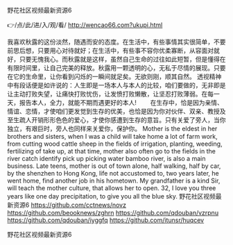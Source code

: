 
野花社区视频最新资源6




👉/点/此/进/入/观/看/ http://wencao66.com?ukupi.html




我喜欢秋露的这份淡然，随遇而安的态度。在生活中，有些事情其实很简单，不要前思后想，只要用心对待就好；在生活中，有些事不容你优柔寡断，从容面对就好，只要无愧我心。而秋露就是这样，虽然自己生命的过往如此短暂，但是懂得在有限时间里，让自己完美的释放。秋露用一颗透明的心，无私于尽情的展现。只要在它的生命里，让你看到闪烁的一瞬间就足矣。无欲则刚，顺其自然。
透视精神中有段话便是如许说的：人生即是一场本人与本人的比较，咱们要做的，无非即是让主动打败失望，让痛快打败忧伤，让发愤打败懒散，让坚忍打败薄弱。在每一天，报告本人，全力，就能不期而遇更好的本人!
　　在生存中，恰是因为亲情、情谊、恋情，才使咱们更发觉到生存的优美，也恰是因为你对伙伴、双亲、教授及至生疏人开销形形色色的爱心，才使你感遭到生存的意旨。只有关爱了旁人，当你独立，有艰巨时，旁人也同样来关爱你，保护你。
Mother is the eldest in her brothers and sisters, when I was a child will take home a lot of farm work, from cutting wood cattle sheep in the fields of irrigation, planting, weeding, fertilizing of take up, at that time, mother also often go to the fields in the river catch identify pick up picking water bamboo river, is also a main business.
Late teens, mother is out of town alone, half walking, half by car, by the shenzhen to Hong Kong, life not accustomed to, two years later, he went home, find another job in his hometown.
My grandfather is a kind Sir, will teach the mother culture, that allows her to open.
32, I love you three years like one day precipitation, to give you all the blue sky.
野花社区视频最新资源6 https://github.com/cctnews/novz
https://github.com/beooknews/zghrn
https://github.com/qdouban/vzrpnu
https://github.com/qdouban/iyggfq
https://github.com/itunsr/huqcev





野花社区视频最新资源6
